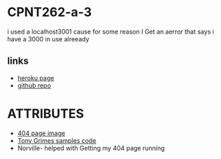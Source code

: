 # CPNT262-a-3
i used a localhost3001 cause for some reason I Get an aerror that says i have a 3000 in use alreeady 

## links

* [heroku page](https://github.com/michaelhintz16/CPNT262-a-3/deployments/activity_log?environment=cpnt262-3a)
* [github repo](https://github.com/michaelhintz16/CPNT262-a-3)



# ATTRIBUTES
* [404 page image]( https://giphy.com/gifs/starwars-movie-star-wars-3ornjSL2sBcPflIDiU)
* [Tony Grimes samples code](https://gist.github.com/acidtone/8a188adf6e85a913f7f88c4f6cd53677#file-server-js)
* Norville- helped with Getting my 404 page running






